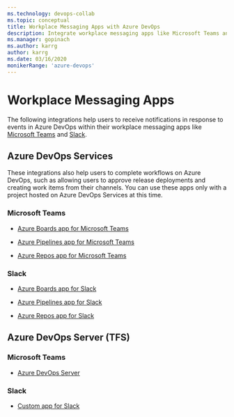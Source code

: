 ```yaml
---
ms.technology: devops-collab
ms.topic: conceptual
title: Workplace Messaging Apps with Azure DevOps 
description: Integrate workplace messaging apps like Microsoft Teams and Slack with your Azure DevOps organization
ms.manager: gopinach
ms.author: karrg
author: karrg
ms.date: 03/16/2020
monikerRange: 'azure-devops'
---
```


# Workplace Messaging Apps 

The following integrations help users to receive notifications in response to events in Azure DevOps within their workplace messaging apps like 
[Microsoft Teams](https://products.office.com/microsoft-teams/group-chat-software) and [Slack](https://slack.com). 


## Azure DevOps Services
These integrations also help users to complete workflows on Azure DevOps, such as allowing users to approve release deployments and creating work items from their channels. You can use these apps only with a project hosted on Azure DevOps Services at this time.

### Microsoft Teams

* [Azure Boards app for Microsoft Teams](https://aka.ms/AzureBoardsTeamsIntegration)

* [Azure Pipelines app for Microsoft Teams](https://aka.ms/AzurePipelinesTeamsIntegration)

* [Azure Repos app for Microsoft Teams](https://aka.ms/AzureReposTeamsIntegration)


### Slack

* [Azure Boards app for Slack](https://aka.ms/AzureBoardsSlackIntegration)

* [Azure Pipelines app for Slack](https://aka.ms/AzurePipelinesSlackIntegration)

* [Azure Repos app for Slack](https://aka.ms/AzureReposSlackIntegration)



## Azure DevOps Server (TFS)

### Microsoft Teams

* [Azure DevOps Server](https://google.com)


### Slack

* [Custom app for Slack](https://google.com)


